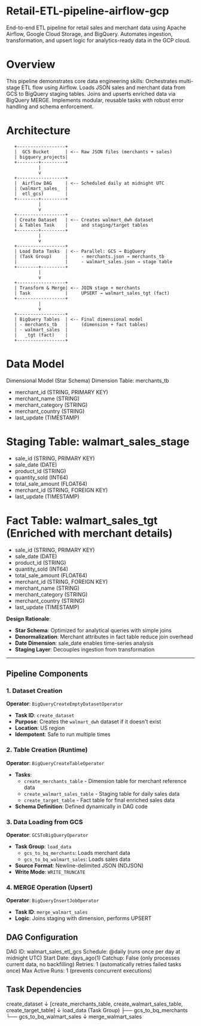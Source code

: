 # Retail-ETL-pipeline-airflow-gcp
End-to-end ETL pipeline for retail sales and merchant data using Apache Airflow, Google Cloud Storage, and BigQuery. Automates ingestion, transformation, and upsert logic for analytics-ready data in the GCP cloud.
# Overview
This pipeline demonstrates core data engineering skills:
Orchestrates multi-stage ETL flow using Airflow.
Loads JSON sales and merchant data from GCS to BigQuery staging tables.
Joins and upserts enriched data via BigQuery MERGE.
Implements modular, reusable tasks with robust error handling and schema enforcement.

# Architecture
       +------------------+
       |  GCS Bucket      | <-- Raw JSON files (merchants + sales)
       | bigquery_projects|
       +--------+---------+
                |
                v
       +------------------+
       |  Airflow DAG     | <-- Scheduled daily at midnight UTC
       | (walmart_sales_  |
       |  etl_gcs)        |
       +--------+---------+
                |
                v
       +------------------+
       | Create Dataset   | <-- Creates walmart_dwh dataset
       | & Tables Task    |     and staging/target tables
       +--------+---------+
                |
                v
       +------------------+
       | Load Data Tasks  | <-- Parallel: GCS → BigQuery
       | (Task Group)     |     - merchants.json → merchants_tb
       |                  |     - walmart_sales.json → stage table
       +--------+---------+
                |
                v
       +------------------+
       | Transform & Merge| <-- JOIN stage + merchants
       | Task             |     UPSERT → walmart_sales_tgt (fact)
       +------------------+
                |
                v
       +------------------+
       | BigQuery Tables  | <-- Final dimensional model
       | - merchants_tb   |     (dimension + fact tables)
       | - walmart_sales  |
       |   _tgt (fact)    |
       +------------------+


# Data Model
Dimensional Model (Star Schema)
Dimension Table: merchants_tb
- merchant_id (STRING, PRIMARY KEY)
- merchant_name (STRING)
- merchant_category (STRING)
- merchant_country (STRING)
- last_update (TIMESTAMP)

# Staging Table: walmart_sales_stage
- sale_id (STRING, PRIMARY KEY)
- sale_date (DATE)
- product_id (STRING)
- quantity_sold (INT64)
- total_sale_amount (FLOAT64)
- merchant_id (STRING, FOREIGN KEY)
- last_update (TIMESTAMP)

# Fact Table: walmart_sales_tgt (Enriched with merchant details)
- sale_id (STRING, PRIMARY KEY)
- sale_date (DATE)
- product_id (STRING)
- quantity_sold (INT64)
- total_sale_amount (FLOAT64)
- merchant_id (STRING, FOREIGN KEY)
- merchant_name (STRING)
- merchant_category (STRING)
- merchant_country (STRING)
- last_update (TIMESTAMP)

**Design Rationale**:
- **Star Schema**: Optimized for analytical queries with simple joins
- **Denormalization**: Merchant attributes in fact table reduce join overhead
- **Date Dimension**: sale_date enables time-series analysis
- **Staging Layer**: Decouples ingestion from transformation

---

## Pipeline Components

### 1. Dataset Creation
**Operator**: `BigQueryCreateEmptyDatasetOperator`
- **Task ID**: `create_dataset`
- **Purpose**: Creates the `walmart_dwh` dataset if it doesn't exist
- **Location**: US region
- **Idempotent**: Safe to run multiple times

### 2. Table Creation (Runtime)
**Operator**: `BigQueryCreateTableOperator`
- **Tasks**: 
  - `create_merchants_table` - Dimension table for merchant reference data
  - `create_walmart_sales_table` - Staging table for daily sales data
  - `create_target_table` - Fact table for final enriched sales data
- **Schema Definition**: Defined dynamically in DAG code

### 3. Data Loading from GCS
**Operator**: `GCSToBigQueryOperator`
- **Task Group**: `load_data`
  - `gcs_to_bq_merchants`: Loads merchant data
  - `gcs_to_bq_walmart_sales`: Loads sales data
- **Source Format**: Newline-delimited JSON (NDJSON)
- **Write Mode**: `WRITE_TRUNCATE`

### 4. MERGE Operation (Upsert)
**Operator**: `BigQueryInsertJobOperator`
- **Task ID**: `merge_walmart_sales`
- **Logic**: Joins staging with dimension, performs UPSERT

## DAG Configuration
DAG ID: walmart_sales_etl_gcs
Schedule: @daily (runs once per day at midnight UTC)
Start Date: days_ago(1)
Catchup: False (only processes current data, no backfilling)
Retries: 1 (automatically retries failed tasks once)
Max Active Runs: 1 (prevents concurrent executions)

## Task Dependencies
create_dataset
    ↓
[create_merchants_table, create_walmart_sales_table, create_target_table]
    ↓
load_data (Task Group)
    ├── gcs_to_bq_merchants
    └── gcs_to_bq_walmart_sales
    ↓
merge_walmart_sales



